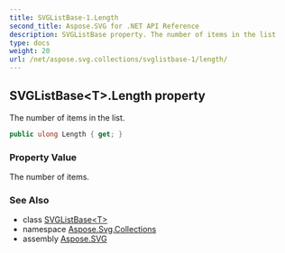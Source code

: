 ```yaml
---
title: SVGListBase-1.Length
second_title: Aspose.SVG for .NET API Reference
description: SVGListBase property. The number of items in the list
type: docs
weight: 20
url: /net/aspose.svg.collections/svglistbase-1/length/
---
```

## SVGListBase&lt;T&gt;.Length property

The number of items in the list.

```csharp
public ulong Length { get; }
```

### Property Value

The number of items.

### See Also

* class [SVGListBase&lt;T&gt;](../)
* namespace [Aspose.Svg.Collections](../../../aspose.svg.collections/)
* assembly [Aspose.SVG](../../../)
